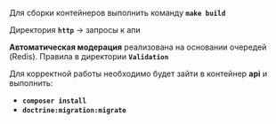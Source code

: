 Для сборки контейнеров выполнить команду **`make build`**

Директория **`http`** -> запросы к апи

**Автоматическая модерация** реализована на основании очередей (Redis).
Правила в директории **`Validation`**

Для корректной работы необходимо будет зайти в контейнер **api** и выполнить:
 - **`composer install`**
 - **`doctrine:migration:migrate`**